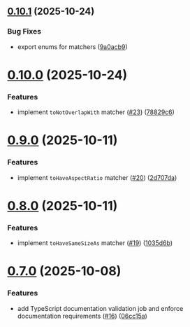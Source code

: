 ## [0.10.1](https://github.com/cyrilschumacher/flexpect/compare/v0.10.0...v0.10.1) (2025-10-24)


### Bug Fixes

* export enums for matchers ([9a0acb9](https://github.com/cyrilschumacher/flexpect/commit/9a0acb908d7de2d97aded5917e07c5e19c9511f8))

# [0.10.0](https://github.com/cyrilschumacher/flexpect/compare/v0.9.0...v0.10.0) (2025-10-24)


### Features

* implement `toNotOverlapWith` matcher ([#23](https://github.com/cyrilschumacher/flexpect/issues/23)) ([78829c6](https://github.com/cyrilschumacher/flexpect/commit/78829c6b0ca00b694f12a9381670632044bab3d2))

# [0.9.0](https://github.com/cyrilschumacher/flexpect/compare/v0.8.0...v0.9.0) (2025-10-11)


### Features

* implement `toHaveAspectRatio` matcher ([#20](https://github.com/cyrilschumacher/flexpect/issues/20)) ([2d707da](https://github.com/cyrilschumacher/flexpect/commit/2d707dacaa2dc6738b80d0c84c7dc778ac178338))

# [0.8.0](https://github.com/cyrilschumacher/flexpect/compare/v0.7.0...v0.8.0) (2025-10-11)


### Features

* implement `toHaveSameSizeAs` matcher ([#19](https://github.com/cyrilschumacher/flexpect/issues/19)) ([1035d6b](https://github.com/cyrilschumacher/flexpect/commit/1035d6b117a94854a0b85bbba819afb8ac760735))

# [0.7.0](https://github.com/cyrilschumacher/flexpect/compare/v0.6.0...v0.7.0) (2025-10-08)


### Features

* add TypeScript documentation validation job and enforce documentation requirements ([#16](https://github.com/cyrilschumacher/flexpect/issues/16)) ([06cc15a](https://github.com/cyrilschumacher/flexpect/commit/06cc15a998dc08351b5a98cf89231e49b8df2335))
